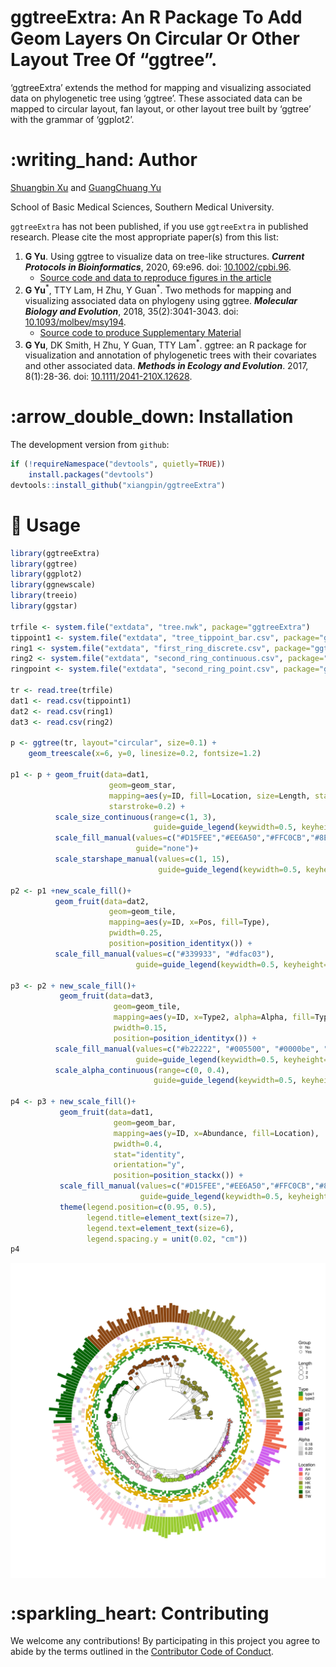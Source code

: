 <!-- README.md is generated from README.Rmd. Please edit that file -->

# ggtreeExtra: An R Package To Add Geom Layers On Circular Or Other Layout Tree Of “ggtree”.

‘ggtreeExtra’ extends the method for mapping and visualizing associated
data on phylogenetic tree using ‘ggtree’. These associated data can be
mapped to circular layout, fan layout, or other layout tree built by
‘ggtree’ with the grammar of ‘ggplot2’.

# :writing\_hand: Author

[Shuangbin Xu](https://github.com/xiangpin) and [GuangChuang
Yu](https://guangchuangyu.github.io)

School of Basic Medical Sciences, Southern Medical University.

`ggtreeExtra` has not been published, if you use `ggtreeExtra` in
published research. Please cite the most appropriate paper(s) from this
list:

1.  **G Yu**. Using ggtree to visualize data on tree-like structures.
    ***Current Protocols in Bioinformatics***, 2020, 69:e96. doi:
    [10.1002/cpbi.96](https://doi.org/10.1002/cpbi.96).
      - [Source code and data to reproduce figures in the
        article](https://github.com/GuangchuangYu/ggtree-current-protocols)
2.  **G Yu**<sup>\*</sup>, TTY Lam, H Zhu, Y Guan<sup>\*</sup>. Two
    methods for mapping and visualizing associated data on phylogeny
    using ggtree. ***Molecular Biology and Evolution***, 2018,
    35(2):3041-3043. doi:
    [10.1093/molbev/msy194](https://doi.org/10.1093/molbev/msy194).
      - [Source code to produce Supplementary
        Material](https://github.com/GuangchuangYu/plotting_tree_with_data)
3.  **G Yu**, DK Smith, H Zhu, Y Guan, TTY Lam<sup>\*</sup>. ggtree: an
    R package for visualization and annotation of phylogenetic trees
    with their covariates and other associated data. ***Methods in
    Ecology and Evolution***. 2017, 8(1):28-36. doi:
    [10.1111/2041-210X.12628](https://doi.org/10.1111/2041-210X.12628).

# :arrow\_double\_down: Installation

The development version from `github`:

``` r
if (!requireNamespace("devtools", quietly=TRUE))
    install.packages("devtools")
devtools::install_github("xiangpin/ggtreeExtra")
```

# :beginner: Usage

``` r
library(ggtreeExtra)
library(ggtree)
library(ggplot2)
library(ggnewscale)
library(treeio)
library(ggstar)

trfile <- system.file("extdata", "tree.nwk", package="ggtreeExtra")
tippoint1 <- system.file("extdata", "tree_tippoint_bar.csv", package="ggtreeExtra")
ring1 <- system.file("extdata", "first_ring_discrete.csv", package="ggtreeExtra")
ring2 <- system.file("extdata", "second_ring_continuous.csv", package="ggtreeExtra")
ringpoint <- system.file("extdata", "second_ring_point.csv", package="ggtreeExtra")

tr <- read.tree(trfile)
dat1 <- read.csv(tippoint1)
dat2 <- read.csv(ring1)
dat3 <- read.csv(ring2)

p <- ggtree(tr, layout="circular", size=0.1) + 
    geom_treescale(x=6, y=0, linesize=0.2, fontsize=1.2)

p1 <- p + geom_fruit(data=dat1,
                      geom=geom_star,
                      mapping=aes(y=ID, fill=Location, size=Length, starshape=Group),
                      starstroke=0.2) +
          scale_size_continuous(range=c(1, 3),
                                guide=guide_legend(keywidth=0.5, keyheight=0.5, override.aes=list(starshape=15), order=2)) +
          scale_fill_manual(values=c("#D15FEE","#EE6A50","#FFC0CB","#8E8E38","#9ACD32","#006400","#8B4513"),
                            guide="none")+
          scale_starshape_manual(values=c(1, 15),
                                 guide=guide_legend(keywidth=0.5, keyheight=0.5, order=1))

p2 <- p1 +new_scale_fill()+ 
          geom_fruit(data=dat2,
                      geom=geom_tile,
                      mapping=aes(y=ID, x=Pos, fill=Type),
                      pwidth=0.25,
                      position=position_identityx()) +
          scale_fill_manual(values=c("#339933", "#dfac03"),
                            guide=guide_legend(keywidth=0.5, keyheight=0.5, order=3))

p3 <- p2 + new_scale_fill()+
           geom_fruit(data=dat3,
                       geom=geom_tile,
                       mapping=aes(y=ID, x=Type2, alpha=Alpha, fill=Type2),
                       pwidth=0.15,
                       position=position_identityx()) +
          scale_fill_manual(values=c("#b22222", "#005500", "#0000be", "#9f1f9f"),
                            guide=guide_legend(keywidth=0.5, keyheight=0.5, order=4)) +
          scale_alpha_continuous(range=c(0, 0.4),
                                guide=guide_legend(keywidth=0.5, keyheight=0.5, order=5))

p4 <- p3 + new_scale_fill()+
           geom_fruit(data=dat1,
                       geom=geom_bar,
                       mapping=aes(y=ID, x=Abundance, fill=Location),
                       pwidth=0.4,
                       stat="identity",
                       orientation="y",
                       position=position_stackx()) +
           scale_fill_manual(values=c("#D15FEE","#EE6A50","#FFC0CB","#8E8E38","#9ACD32","#006400","#8B4513"),
                             guide=guide_legend(keywidth=0.5, keyheight=0.5, order=6)) +
           theme(legend.position=c(0.95, 0.5),
                 legend.title=element_text(size=7),
                 legend.text=element_text(size=6),
                 legend.spacing.y = unit(0.02, "cm"))
p4
```

<img src="inst/extdata/fig1.png" style="display: block; margin: auto;" />

# :sparkling\_heart: Contributing

We welcome any contributions\! By participating in this project you
agree to abide by the terms outlined in the [Contributor Code of
Conduct](CONDUCT.md).
